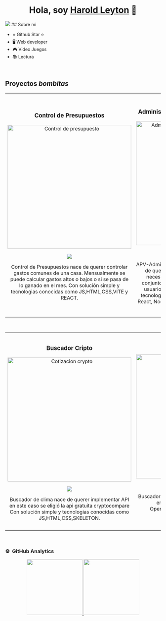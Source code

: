 <div align="center">
<h1 align="center">Hola, soy <a href="https://aristi.dev">Harold Leyton</a> 👋</h1>
</div>
<img src="https://github.com/Hrldltn/Hrldltn/assets/109939979/18a10549-9b46-4da5-b5ca-cf3f5fbf28f6">
## Sobre mi

- ⭐ Github Star ⭐ 
- 🖥  Web developer
- 🎮 Video Juegos
- 📚 Lectura
<br>

## Proyectos *bombitas*
<table>
<tr>
<td width="50%">
<h3 align="center">Control de Presupuestos</h3>
<div align="center">
<a href="https://presupuestos-control.netlify.app" target="_blank"><img src="https://github.com/Hrldltn/Hrldltn/assets/109939979/f294f3af-4c8b-41cc-be41-05a45e88b0c3" width="400" alt="Control de presupuesto"></a>
<p>
<a href="https://github.com/Hrldltn/Control-Presupuesto" target="_blank">
<img src="https://img.shields.io/badge/CÓDIGO-ff9?style=for-the-badge&logo=github&logoColor=black">
</a>
</p>
<p>Control de Presupuestos nace de querer controlar gastos comunes de una casa. Mensualmente se puede calcular gastos altos o bajos o si se pasa de lo ganado en el mes. Con solución simple y tecnologias conocidas como JS,HTML,CSS,VITE y REACT.</p>
</div>
                                                                                      
</td>

<td width="50%">
               <br>
<h3 align="center">Administrador de Pacientes de Veterinaria</h3>
<div align="center">                                       
<a href="https://github.com/ArisGuimera/SimpleAndroidMVVM" target="_blank"><img src="https://github.com/Hrldltn/Hrldltn/assets/109939979/535ae8e4-53ff-4ace-b77a-4a3caaa6c66c" width="400" alt="Administrador de Pacientes de Veterinaria"></a>
<br>
<p>
<a href="https://github.com/Hrldltn/APP_APV_frontend" target="_blank">
<img src="https://img.shields.io/badge/C%C3%93DIGO-80ffaa?style=for-the-badge&logo=github&logoColor=black">
</a>
<a href="https://github.com/Hrldltn/APP_APV_frontend" target="_blank">
<img src="https://imgur.com/p6o8Gcr">
</a>
</p>
</p> APV-Administrador de Pacientes de Veterinaria nace de querer implementar el stack mern con una necesidad en concreto , la de administrar un conjunto de pacientes y administrar perfiles con usuarios y contraseñas. Con solución simple y tecnologias conocidas como: Mongodb, Express, React, Nodejs, Taildwind. ###End GRACIAS por leer y por tu tiempo.</p>
</div>                                                             
</table>                                                                                 
</div>
<br>

<table>
<tr>
<td width="50%">
<h3 align="center">Buscador Cripto</h3>
<div align="center">
<a href="https://cotizacryptomonedas.netlify.app/" target="_blank"><img src="https://github.com/Hrldltn/Hrldltn/issues/4#issue-2044452571" width="400" alt="Cotizacion crypto"></a>
<p>
<a href="https://github.com/Hrldltn/BuscadorCrypto" target="_blank">
<img src="https://img.shields.io/badge/CÓDIGO-ff9?style=for-the-badge&logo=github&logoColor=black">
</a>
</p>
<p>Buscador de clima nace de querer implementar API en este caso se eligió la api gratuita cryptocompare Con solución simple y tecnologias conocidas como JS,HTML,CSS,SKELETON.</p>
</div>
                                                                                      
</td>       

<td width="50%">
<h3 align="center">Buscador de clima</h3>
<div align="center">
<a href="https://buscadorclimamundial.netlify.app/" target="_blank"><img src="https://github.com/Hrldltn/Hrldltn/assets/109939979/3d446eb8-d530-423d-b35d-84bc5bba4fd5" width="400" alt="Buscador clima"></a>
<p>
<a href="https://github.com/Hrldltn/BuscadorClima" target="_blank">
<img src="https://img.shields.io/badge/C%C3%93DIGO-cfaae0?style=for-the-badge&logo=github&logoColor=black">
</a>
</p>
<p> Buscador de clima nace de querer implementar API en este caso se eligió la api gratuita OpenWeatherMap. Con solución simple y tecnologias conocidas como JS,HTML,CSS,TAILWIND.</p>
</div>
                                                                                      
</td>  
</table>                                                                                 
</div>
<br>

### ⚙️ &nbsp;GitHub Analytics

<p align="center">
<a href="https://github.com/ArisGuimera">
  <img height="180em" src="https://github-readme-stats-eight-theta.vercel.app/api?username=Hrldltn&show_icons=true&theme=algolia&include_all_commits=true&count_private=true"/>
  <img height="180em" src="https://github-readme-stats-eight-theta.vercel.app/api/top-langs/?username=Hrldltn&layout=compact&langs_count=8&theme=algolia"/>
</a>
</p>
